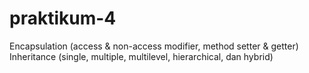 # praktikum-4
Encapsulation (access &amp; non-access modifier, method setter &amp; getter)  Inheritance (single, multiple, multilevel, hierarchical, dan hybrid)
